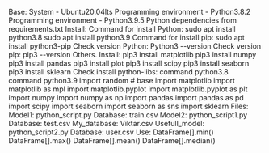 Base:
System - Ubuntu20.04lts
Programming environment - Python3.8.2
Programming environment - Python3.9.5
Python dependencies from requirements.txt
Install:
Command for install Python:
sudo apt install python3.8
sudo apt install python3.9
Command for install pip:
sudo apt install python3-pip
Check version Python:
Python3 --version
Check version pip:
pip3 --version
Others.
Install:
pip3 install matplotlib
pip3 install numpy
pip3 install pandas
pip3 install plot
pip3 install scipy
pip3 install seaborn
pip3 install sklearn
Check install python-libs:
command python3.8
command python3.9
import random # base
import matplotlib
import matplotlib as mpl
import matplotlib.pyplot
import matplotlib.pyplot as plt
import numpy
import numpy as np
import pandas
import pandas as pd
import scipy
import seaborn
import seaborn as sns
import sklearn
Files:
Model1:
python_script.py
Database:
train.csv
Model2:
python_script1.py
Database:
test.csv
My_database:
Viktar.csv
Usefull_model:
python_script2.py
Database:
user.csv
Use:
DataFrame[].min()
DataFrame[].max()
DataFrame[].mean()
DataFrame[].median()
